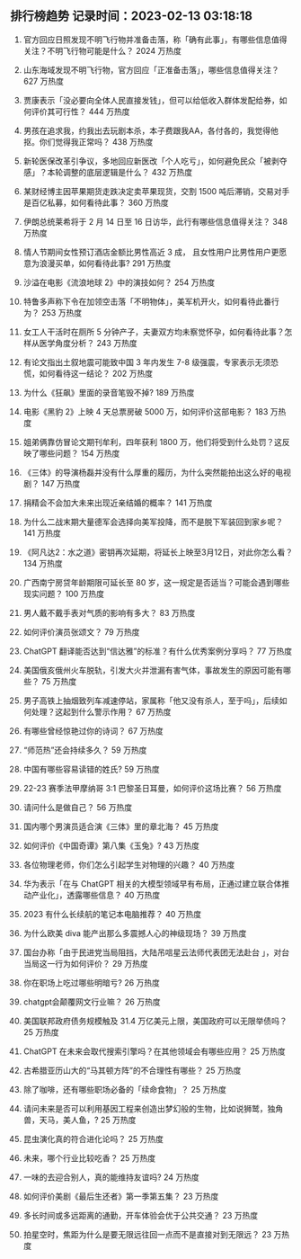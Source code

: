 
## 排行榜趋势 记录时间：2023-02-13 03:18:18
  
  1. 官方回应日照发现不明飞行物并准备击落，称「确有此事」，有哪些信息值得关注？不明飞行物可能是什么？ 2024 万热度
    
  2. 山东海域发现不明飞行物，官方回应「正准备击落」，哪些信息值得关注？ 627 万热度
    
  3. 贾康表示「没必要向全体人民直接发钱」，但可以给低收入群体发配给券，如何评价其可行性？ 444 万热度
    
  4. 男孩在追求我，约我出去玩剧本杀，本子费跟我AA，各付各的，我觉得他抠。你们觉得我正常吗？ 438 万热度
    
  5. 新轮医保改革引争议，多地回应新医改「个人吃亏」，如何避免民众「被剥夺感」？本轮调整的底层逻辑是什么？ 432 万热度
    
  6. 某财经博主因苹果期货走跌决定卖苹果现货，交割 1500 吨后滞销，交易对手是百亿私募，如何看待此事？ 360 万热度
    
  7. 伊朗总统莱希将于 2 月 14 日至 16 日访华，此行有哪些信息值得关注？ 348 万热度
    
  8. 情人节期间女性预订酒店金额比男性高近 3 成， 且女性用户比男性用户更愿意为浪漫买单，如何看待此事? 291 万热度
    
  9. 沙溢在电影《流浪地球 2》中的演技如何？ 254 万热度
    
  10. 特鲁多声称下令在加领空击落「不明物体」，美军机开火，如何看待此番行为？ 253 万热度
    
  11. 女工人干活时在厕所 5 分钟产子，夫妻双方均未察觉怀孕，如何看待此事？怎样从医学角度分析？ 243 万热度
    
  12. 有论文指出土叙地震可能致中国 3 年内发生 7-8 级强震，专家表示无须恐慌，如何看待这一结论？ 202 万热度
    
  13. 为什么《狂飙》里面的录音笔毁不掉? 189 万热度
    
  14. 电影《黑豹 2》上映 4 天总票房破 5000 万，如何评价这部电影？ 183 万热度
    
  15. 姐弟俩靠仿冒论文期刊牟利，四年获利 1800 万，他们将受到什么处罚？这反映了哪些问题？ 154 万热度
    
  16. 《三体》的导演杨磊并没有什么厚重的履历，为什么突然能拍出这么好的电视剧？ 147 万热度
    
  17. 捐精会不会加大未来出现近亲结婚的概率？ 141 万热度
    
  18. 为什么二战末期大量德军会选择向美军投降，而不是脱下军装回到家乡呢？ 141 万热度
    
  19. 《阿凡达2：水之道》密钥再次延期，将延长上映至3月12日，对此你怎么看？ 134 万热度
    
  20. 广西南宁房贷年龄期限可延长至 80 岁，这一规定是否适当？可能会遇到哪些现实问题？ 100 万热度
    
  21. 男人戴不戴手表对气质的影响有多大？ 83 万热度
    
  22. 如何评价演员张颂文？ 79 万热度
    
  23. ChatGPT 翻译能否达到“信达雅”的标准？有什么优秀案例分享吗？ 77 万热度
    
  24. 美国俄亥俄州火车脱轨，引发大火并泄漏有害气体，事故发生的原因可能有哪些？ 75 万热度
    
  25. 男子高铁上抽烟致列车减速停站，家属称「他又没有杀人，至于吗」，后续如何处理？这起到什么警示作用？ 67 万热度
    
  26. 有哪些曾经惊艳过你的诗词？ 67 万热度
    
  27. “师范热”还会持续多久？ 59 万热度
    
  28. 中国有哪些容易读错的姓氏? 59 万热度
    
  29. 22-23 赛季法甲摩纳哥 3:1 巴黎圣日耳曼，如何评价这场比赛？ 56 万热度
    
  30. 请问什么是做自己？ 56 万热度
    
  31. 国内哪个男演员适合演《三体》里的章北海？ 45 万热度
    
  32. 如何评价《中国奇谭》第八集《玉兔》? 43 万热度
    
  33. 各位物理老师，你们怎么引起学生对物理的兴趣？ 40 万热度
    
  34. 华为表示「在与 ChatGPT 相关的大模型领域早有布局，正通过建立联合体推动产业化」，透露哪些信息？ 40 万热度
    
  35. 2023 有什么长续航的笔记本电脑推荐？ 40 万热度
    
  36. 为什么欧美 diva 能产出那么多震撼人心的神级现场？ 39 万热度
    
  37. 国台办称「由于民进党当局阻挡，大陆吊唁星云法师代表团无法赴台 」，对台当局这一行为如何评价？ 29 万热度
    
  38. 你在职场上吃过哪些明暗亏? 26 万热度
    
  39. chatgpt会颠覆网文行业嘛？ 26 万热度
    
  40. 美国联邦政府债务规模触及 31.4 万亿美元上限，美国政府可以无限举债吗？ 25 万热度
    
  41. ChatGPT 在未来会取代搜索引擎吗？在其他领域会有哪些应用？ 25 万热度
    
  42. 古希腊亚历山大的“马其顿方阵”的不合理性有哪些？ 25 万热度
    
  43. 除了咖啡，还有哪些职场必备的「续命食物」？ 25 万热度
    
  44. 请问未来是否可以利用基因工程来创造出梦幻般的生物，比如说狮鹫，独角兽，天马，美人鱼，? 25 万热度
    
  45. 昆虫演化真的符合进化论吗？ 25 万热度
    
  46. 未来，哪个行业比较吃香？ 25 万热度
    
  47. 一味的去迎合别人，真的能维持友谊吗? 24 万热度
    
  48. 如何评价美剧《最后生还者》第一季第五集？ 23 万热度
    
  49. 多长时间或多远距离的通勤，开车体验会优于公共交通？ 23 万热度
    
  50. 拍星空时，焦距为什么是要无限远往回一点而不是直接对到无限远？ 23 万热度
    